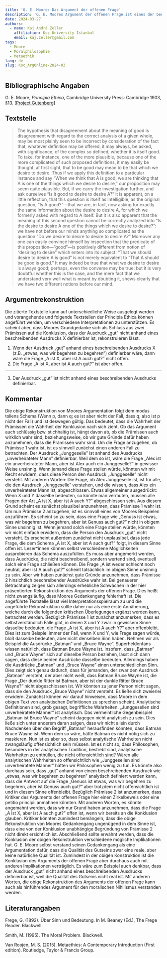 ```yaml
---
title: 'G. E. Moore: Das Argument der offenen Frage'
description: 'G. E. Moores Argument der offenen Frage ist eines der bedeutendsten Argumente des 20. Jahrhunderts im Bereich der Ethik. Zahlreiche Philosophen haben über dieses Argument nachgedacht, es auf unterschiedliche Weise rekonstruiert, kritisiert und bewertet. In der folgenden Rekonstruktion wird Moores Gedankengang in der Principia Ethica als ein Argument für die These, dass der Begriff „gut” nicht durch einen beschreibenden Ausdruck definierbar ist, verstanden. In dem Kommentar der Rekonstruktion zeigen sich potentielle Schwächen des Arguments in dieser Form, die unter anderem damit zu tun haben, was wir unter analytischen Definitionen verstehen. Der Kommentar berücksichtigt auch den Einwand eines möglichen Zirkelschlusses. Meistens wird das Argument der offenen Frage als ein Argument für den moralischen Intuitionismus („Non-Naturalism”) verstanden. In der vorgetragenen Rekonstruktion wäre die Konklusion allerdings auch mit dem moralischen Nihilismus verträglich. Insgesamt bietet die folgende Interpretation eine erste Erkundung von Moores Gedanken, die die interpretatorische Flexibilität im Text der Principia Ethica anerkennt.'
date: 2024-03-27
authors:
  - name: Kaj André Zeller
    affiliation: Koç University Istanbul
    email: kaj.zeller@gmail.com
tags:
  - Moore
  - Moralphilosophie
  - Metaethik
lang: de
slug: Koc_ArgOnline-2024-03
---
```


## Bibliographische Angaben

G. E. Moore, *Principia Ethica*, Cambridge University Press: Cambridge 1903, §13. \[[Project Gutenberg](https://www.gutenberg.org/files/53430/53430-h/53430-h.htm)\]


## Textstelle

>The hypothesis that disagreement about the meaning of good is disagreement with regard to the correct analysis of a given whole, may be most plainly seen to be incorrect by consideration of the fact that, whatever definition may be offered, it may always, be asked, with significance, of the complex so defined, whether it is itself good. To take, for instance, one of the more plausible, because one of the more complicated of such proposed definitions, it may easily be thought, at first sight, that to be good may mean to be that which we desire to desire. Thus if we apply this definition to a particular instance and say “When we think that A is good, we are thinking that A is one of the things which we desire to desire,” our proposition may seem quite plausible. But, if we carry the investigation further, and ask ourselves “Is it good to desire to desire A?” it is apparent, on a little reflection, that this question is itself as intelligible, as the original question, “Is A good?”—that we are, in fact, now asking for exactly the same information about the desire to desire A, for which we formerly asked with regard to A itself. But it is also apparent that the meaning of this second question cannot be correctly analyzed into “Is the desire to desire A one of the things which we desire to desire?”: we have not before our minds anything so complicated as the question “Do we desire to desire to desire to desire A?” Moreover any one can easily convince himself by inspection that the predicate of this proposition—”good”—is positively different from notion of “desiring to desire” which enters into its subject: “That we should desire to desire A is good” is not merely equivalent to “That A should be good is good.” It may indeed be true that what we desire to desire is always good; perhaps, even the converse may be true: but it is very doubtful whether this is the case, and the mere fact that we understand very well what is meant by doubting it, shews clearly that we have two different notions before our mind.


## Argumentrekonstruktion

Die zitierte Textstelle kann auf unterschiedliche Weise ausgelegt werden und vorangehende und folgende Textstellen der Principia Ethica können angeführt werden, um verschiedene Interpretationen zu unterstützen. Es scheint aber, dass Moores Grundgedanke sich als Schluss aus zwei Prämissen auf die Konklusion, dass der Ausdruck „gut” nicht anhand eines beschreibenden Ausdrucks X definierbar ist, rekonstruieren lässt.

1. Wenn der Ausdruck „gut” anhand eines beschreibenden Ausdrucks X (z.B. „etwas, was wir begehren zu begehren”) definierbar wäre, dann wäre die Frage „A ist X, aber ist A auch gut?” nicht offen.
2. Die Frage „A ist X, aber ist A auch gut?”  ist aber offen.

---

3. Der Ausdruck „gut” ist nicht anhand eines beschreibenden Ausdrucks definierbar.


## Kommentar

Die obige Rekonstruktion von Moores Argumentation folgt dem modus tollens Schema (Wenn p, dann q; es ist aber nicht der Fall, dass q; also ist p nicht der Fall) und ist deswegen gültig. Das bedeutet, dass die Wahrheit der Prämissen die Wahrheit der Konklusion nach sich zieht. Ob das Argument auch schlüssig bzw. stichhaltig ist, hängt davon ab, ob die Prämissen auch wirklich wahr sind, beziehungsweise, ob wir gute Gründe dafür haben anzunehmen, dass die Prämissen wahr sind.
Um die Frage anzugehen, ob Prämisse 1 wahr ist, ist es sinnvoll zunächst einen anderen Fall zu betrachten. Der Ausdruck „Junggeselle” ist anhand des Ausdrucks „unverheirateter Mann” definierbar. Weil dem so ist, wäre die Frage „Alex ist ein unverheirateter Mann, aber ist Alex auch ein Junggeselle?” in gewisser Weise unsinnig. Wenn jemand diese Frage stellen würde, könnten wir mit Recht erwidern, dass diese Person den Ausdruck „Junggeselle” nicht versteht. Mit anderen Worten: Die Frage, ob Alex Junggeselle ist, ist für alle, die den Ausdruck „Junggeselle” verstehen, und die wissen, dass Alex ein unverheirateter Mann ist, abgeschlossen. Etwas allgemeiner ausgedrückt: Wenn X und Y dasselbe bedeuten, so könnte man vermuten, müssen alle Fragen der Art „A ist X, aber ist A auch Y?” abgeschlossen sein. Aus diesem Grund scheint es zunächst plausibel anzunehmen, dass Prämisse 1 wahr ist. 
Um nun Prämisse 2 anzugehen, ist es sinnvoll eines von Moores Beispielen anzuführen. Es scheint so zu sein, dass eine Frage wie „Genuss ist etwas, was wir begehren zu begehren, aber ist Genuss auch gut?” nicht in obigem Sinne unsinnig ist. Wenn jemand solch eine Frage stellen würde, könnten wir nicht einfach erwidern, dass die Person den Ausdruck „gut” nicht versteht. Es erscheint außerdem zunächst nicht unplausibel, dass jede Frage, die dem Schema „A ist X, aber ist A auch gut?” folgt, in diesem Sinne offen ist. Leser*innen können selbst verschiedene Möglichkeiten ausprobieren das Schema auszufüllen. Es muss aber angemerkt werden, dass Ausdrücke, die nicht beschreibend, sondern wertend sind, eventuell solch eine Frage schließen können. Die Frage „A ist weder schlecht noch neutral, aber ist A auch gut?” scheint tatsächlich im obigen Sinne unsinnig zu sein. Aber wir haben zunächst gute Gründe anzunehmen, dass Prämisse 2 hinsichtlich beschreibender Ausdrücke wahr ist.
Bei genauerer Betrachtung zeigen sich allerdings erhebliche Schwächen in der hier präsentierten Rekonstruktion des Arguments der offenen Frage. Dies heißt nicht zwangsläufig, dass Moores Gedankengang fehlerhaft ist. Die angeführte Textstelle lässt viel Interpretationsspielraum zu und die angeführte Rekonstruktion sollte daher nur als eine erste Annäherung, welche durch die folgenden kritischen Überlegungen ergänzt werden kann, betrachtet werden.
Bezüglich Prämisse 1 ist zunächst anzumerken, dass es selbstverständlich Fälle gibt, in denen X und Y zwar in gewissem Sinne dasselbe bedeuten, die Frage „A ist X, aber ist A auch Y?” aber offenbleibt. Dies ist zum Beispiel immer der Fall, wenn X und Y, wie Frege sagen würde, bloß dasselbe bedeuten, aber nicht denselben Sinn haben. Nehmen wir als Beispiel die Ausdrücke „Batman” und „Bruce Wayne”. Superheldenfans wissen natürlich, dass Batman Bruce Wayne ist. Insofern, dass „Batman” und „Bruce Wayne” sich auf dieselbe Person beziehen, lässt sich dann sagen, dass diese beiden Ausdrücke dasselbe bedeuten. Allerdings haben die Ausdrücke „Batman” und „Bruce Wayne” einen unterschiedlichen Sinn. Dies zeigt sich genau dadurch, dass für jemanden, der zwar den Ausdruck „Batman” versteht, der aber nicht weiß, dass Batman Bruce Wayne ist, die Frage „Der dunkle Ritter ist Batman, aber ist der dunkle Ritter Bruce Wayne?” nicht abgeschlossen ist. Wir könnten zu jener Person nicht sagen, dass sie den Ausdruck „Bruce Wayne” nicht versteht.
Es ließe sich zweierlei erwidern. Zunächst können wir darauf hinweisen, dass Moore in dem obigen Text von analytischen Definitionen zu sprechen scheint. Analytische Definitionen sind, grob gesagt, begriffliche Wahrheiten. „Junggesellen sind unverheiratete Männer” ist analytisch. Das vermeintliche Gegenbeispiel „Batman ist Bruce Wayne” scheint dagegen nicht analytisch zu sein. Dies ließe sich unter anderem daran zeigen, dass wir nicht allein durch Nachdenken über den Begriff „Batman” herausfinden könnten, dass Batman Bruce Wayne ist. Wenn dem so wäre, hätte Batman es nicht nötig sich zu maskieren.
Nun ist es aber so, dass selbst analytische Wahrheiten nicht zwangsläufig offensichtlich sein müssen. Ist es nicht so, dass Philosophen, besonders in der analytischen Tradition, bestrebt sind, analytische Wahrheiten zu enthüllen, die nicht offensichtlich sind? Wären alle analytischen Wahrheiten so offensichtlich wie „Junggesellen sind unverheiratete Männer” hätten wir Philosophen wenig zu tun. Es könnte also durchaus sein, dass „gut” anhand von einem beschreibenden Ausdruck wie „etwas, was wir begehren zu begehren” analytisch definiert werden kann, dass die Antwort auf die Frage „Genuss ist etwas, was wir begehren zu begehren, aber ist Genuss auch gut?” aber trotzdem nicht offensichtlich ist und in diesem Sinne offenbleibt.
Bezüglich Prämisse 2 ist anzumerken, dass Kritiker des Arguments der offenen Frage hier einen Zirkelbeweis oder eine petitio principii anmahnen könnten. Mit anderen Worten, es könnte angemahnt werden, dass wir nur Grund haben anzunehmen, dass die Frage „A ist X, aber ist A auch gut?” offen ist, wenn wir bereits an die Konklusion glauben. Kritiker könnten zumindest bemängeln, dass die obige Rekonstruktion von Moores Gedankengang ungenügend in dem Sinne ist, dass eine von der Konklusion unabhängige Begründung von Prämisse 2 nicht direkt ersichtlich ist.
Abschließend sollte erwähnt werden, dass die Konklusion der obigen Rekonstruktion verschiedene mögliche Implikationen hat. G. E. Moore selbst verstand seinen Gedankengang als eine Argumentation dafür, dass die Qualität des Gutseins zwar eine reale, aber keine natürliche Qualität ist. Zumindest in der obigen Konstruktion ist die Konklusion des Arguments der offenen Frage aber durchaus auch mit anderen Implikationen verträglich. Es wäre zum Beispiel auch denkbar, dass der Ausdruck „gut” nicht anhand eines beschreibenden Ausdrucks definierbar ist, weil die Qualität des Gutseins nicht real ist. Mit anderen Worten, die obige Rekonstruktion des Arguments der offenen Frage kann auch als hinführendes Argument für den moralischen Nihilismus verstanden werden.


## Literaturangaben

Frege, G. (1892). Über Sinn und Bedeutung. In M. Beaney (Ed.), The Frege Reader. Blackwell.

Smith, M. (1995). The Moral Problem. Blackwell. 

Van Roojen, M. S. (2015). Metaethics: A Contemporary Introduction (First edition). Routledge, Taylor & Francis Group.

